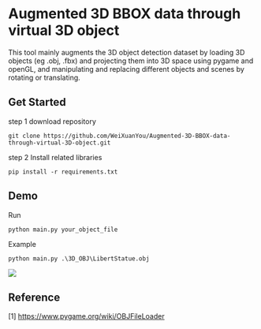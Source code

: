 
# Augmented 3D BBOX data through virtual 3D object
This tool mainly augments the 3D object detection dataset by loading 3D objects (eg .obj, .fbx) and projecting them into 3D space using pygame and openGL, and manipulating and replacing different objects and scenes by rotating or translating.


## Get Started 
step 1 download repository

    git clone https://github.com/WeiXuanYou/Augmented-3D-BBOX-data-through-virtual-3D-object.git

step 2 Install related libraries

    pip install -r requirements.txt

##  Demo

Run
    
    python main.py your_object_file

Example

    python main.py .\3D_OBJ\LibertStatue.obj
    
![](https://i.imgur.com/kswMlbi.png)

## Reference
[1] https://www.pygame.org/wiki/OBJFileLoader
